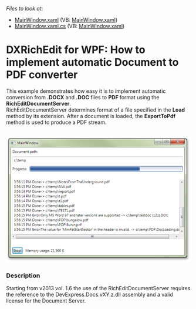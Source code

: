 <!-- default file list -->
*Files to look at*:

* [MainWindow.xaml](./CS/MainWindow.xaml) (VB: [MainWindow.xaml](./VB/MainWindow.xaml))
* [MainWindow.xaml.cs](./CS/MainWindow.xaml.cs) (VB: [MainWindow.xaml](./VB/MainWindow.xaml))
<!-- default file list end -->
# DXRichEdit for WPF: How to implement automatic Document to PDF converter


<p>This example demonstrates how easy it is to implement automatic conversion from <strong>.DOCX</strong> and <strong>.DOC</strong> files to <strong>PDF </strong>format using the <strong>RichEditDocumentServer</strong>. <br />
RichEditDocumentServer determines format of a file specified in the <strong>Load </strong>method by its extension. After a document is loaded, the <strong>ExportToPdf </strong>method is used to produce a PDF stream.</p><p><br />
<img src="https://raw.githubusercontent.com/DevExpress-Examples/dxrichedit-for-wpf-how-to-implement-automatic-document-to-pdf-converter-e3295/13.1.6+/media/34cce332-1b05-4936-bc05-ff40cf0d2e94.png"></p>


<h3>Description</h3>

<p>Starting from v2013 vol. 1.6 the use of the RichEditDocumentServer requires the reference to the DevExpress.Docs.vXY.z.dll assembly and a valid license for the Document Server.</p>

<br/>



